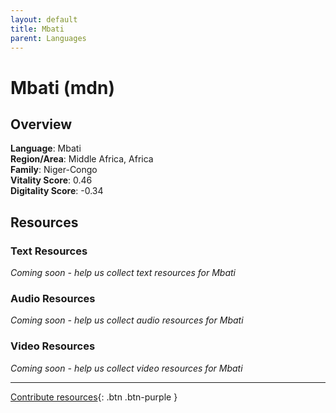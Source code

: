 ```yaml
---
layout: default
title: Mbati
parent: Languages
---
```


# Mbati (mdn)

## Overview

**Language**: Mbati  
**Region/Area**: Middle Africa, Africa  
**Family**: Niger-Congo  
**Vitality Score**: 0.46  
**Digitality Score**: -0.34  

## Resources

### Text Resources
*Coming soon - help us collect text resources for Mbati*

### Audio Resources
*Coming soon - help us collect audio resources for Mbati*

### Video Resources
*Coming soon - help us collect video resources for Mbati*

---

[Contribute resources](https://fairtrain.github.io/){: .btn .btn-purple }
